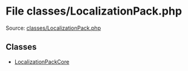 File classes/LocalizationPack.php
=========

Source: [classes/LocalizationPack.php](https://github.com/PrestaShop/PrestaShop/blob/1.6.1.0/classes/LocalizationPack.php)


Classes
-------

* [LocalizationPackCore](class.LocalizationPackCore.md)

